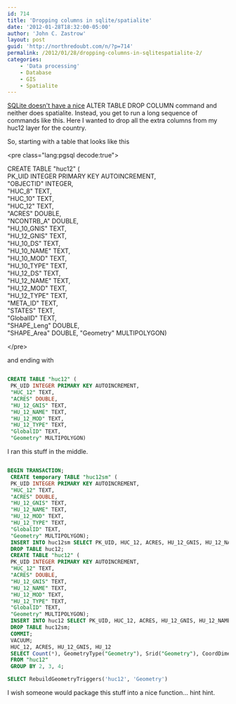 ```yaml
---
id: 714
title: 'Dropping columns in sqlite/spatialite'
date: '2012-01-28T18:32:00-05:00'
author: 'John C. Zastrow'
layout: post
guid: 'http://northredoubt.com/n/?p=714'
permalink: /2012/01/28/dropping-columns-in-sqlitespatialite-2/
categories:
    - 'Data processing'
    - Database
    - GIS
    - Spatialite
---
```


[SQLite doesn't have a nice](http://www.sqlite.org/faq.html#q11) ALTER TABLE DROP COLUMN command and neither does spatialite. Instead, you get to run a long sequence of commands like this. Here I wanted to drop all the extra columns from my huc12 layer for the country.

So, starting with a table that looks like this

&lt;pre class="lang:pgsql decode:true"&gt;

CREATE TABLE "huc12" (  
 PK\_UID INTEGER PRIMARY KEY AUTOINCREMENT,  
 "OBJECTID" INTEGER,  
 "HUC\_8" TEXT,  
 "HUC\_10" TEXT,  
 "HUC\_12" TEXT,  
 "ACRES" DOUBLE,  
 "NCONTRB\_A" DOUBLE,  
 "HU\_10\_GNIS" TEXT,  
 "HU\_12\_GNIS" TEXT,  
 "HU\_10\_DS" TEXT,  
 "HU\_10\_NAME" TEXT,  
 "HU\_10\_MOD" TEXT,  
 "HU\_10\_TYPE" TEXT,  
 "HU\_12\_DS" TEXT,  
 "HU\_12\_NAME" TEXT,  
 "HU\_12\_MOD" TEXT,  
 "HU\_12\_TYPE" TEXT,  
 "META\_ID" TEXT,  
 "STATES" TEXT,  
 "GlobalID" TEXT,  
 "SHAPE\_Leng" DOUBLE,  
 "SHAPE\_Area" DOUBLE, "Geometry" MULTIPOLYGON)

&lt;/pre&gt;

and ending with


```sql

CREATE TABLE "huc12" (
 PK_UID INTEGER PRIMARY KEY AUTOINCREMENT,
 "HUC_12" TEXT,
 "ACRES" DOUBLE,
 "HU_12_GNIS" TEXT,
 "HU_12_NAME" TEXT,
 "HU_12_MOD" TEXT,
 "HU_12_TYPE" TEXT,
 "GlobalID" TEXT,
 "Geometry" MULTIPOLYGON)
```

I ran this stuff in the middle.

```sql

BEGIN TRANSACTION;
 CREATE temporary TABLE "huc12sm" (
 PK_UID INTEGER PRIMARY KEY AUTOINCREMENT,
 "HUC_12" TEXT,
 "ACRES" DOUBLE,
 "HU_12_GNIS" TEXT,
 "HU_12_NAME" TEXT,
 "HU_12_MOD" TEXT,
 "HU_12_TYPE" TEXT,
 "GlobalID" TEXT,
 "Geometry" MULTIPOLYGON);
 INSERT INTO huc12sm SELECT PK_UID, HUC_12, ACRES, HU_12_GNIS, HU_12_NAME, HU_12_MOD, HU_12_TYPE, GlobalID, Geometry FROM huc12;
 DROP TABLE huc12;
 CREATE TABLE "huc12" (
 PK_UID INTEGER PRIMARY KEY AUTOINCREMENT,
 "HUC_12" TEXT,
 "ACRES" DOUBLE,
 "HU_12_GNIS" TEXT,
 "HU_12_NAME" TEXT,
 "HU_12_MOD" TEXT,
 "HU_12_TYPE" TEXT,
 "GlobalID" TEXT,
 "Geometry" MULTIPOLYGON);
 INSERT INTO huc12 SELECT PK_UID, HUC_12, ACRES, HU_12_GNIS, HU_12_NAME, HU_12_MOD, HU_12_TYPE, GlobalID, Geometry FROM huc12sm;
 DROP TABLE huc12sm;
 COMMIT;
 VACUUM;
 HUC_12, ACRES, HU_12_GNIS, HU_12
 SELECT Count(*), GeometryType("Geometry"), Srid("Geometry"), CoordDimension("Geometry")
 FROM "huc12"
 GROUP BY 2, 3, 4;

SELECT RebuildGeometryTriggers('huc12', 'Geometry')

```

I wish someone would package this stuff into a nice function… hint hint.